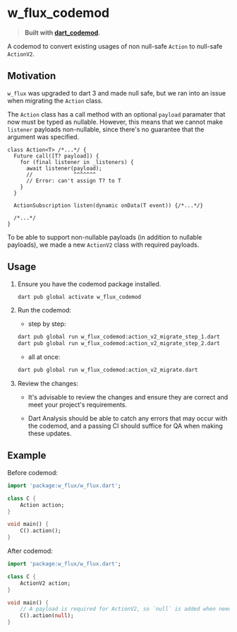 # w_flux_codemod

> **Built with [dart_codemod][dart_codemod].**

A codemod to convert existing usages of non null-safe `Action` to null-safe `ActionV2`.

## Motivation

`w_flux` was upgraded to dart 3 and made null safe, but we ran into an issue when migrating the `Action` class.

The `Action` class has a call method with an optional `payload` paramater that now must be typed as nullable. However, this means that we cannot make `listener` payloads non-nullable, since there's no guarantee that the argument was specified.

```
class Action<T> /*...*/ {
  Future call([T? payload]) { 
    for (final listener in _listeners) {
      await listener(payload);
      //             ^^^^^^^
      // Error: can't assign T? to T
    }
  }
  
  ActionSubscription listen(dynamic onData(T event)) {/*...*/}
  
  /*...*/
}
```

To be able to support non-nullable payloads (in addition to nullable payloads), we made a new `ActionV2` class with required payloads.

## Usage

1. Ensure you have the codemod package installed.
    ```bash
    dart pub global activate w_flux_codemod
    ```

2. Run the codemod:

    - step by step:
    ```bash
    dart pub global run w_flux_codemod:action_v2_migrate_step_1.dart
    dart pub global run w_flux_codemod:action_v2_migrate_step_2.dart
    ```

    - all at once:
    ```bash
    dart pub global run w_flux_codemod:action_v2_migrate.dart
    ```

3. Review the changes:

    - It's advisable to review the changes and ensure they are correct and meet your project's requirements.

    - Dart Analysis should be able to catch any errors that may occur with the codemod, and a passing CI should suffice for QA when making these updates.


## Example

Before codemod:

```dart
import 'package:w_flux/w_flux.dart';

class C {
    Action action;
} 

void main() {
    C().action();
}
```

After codemod:

```dart
import 'package:w_flux/w_flux.dart';

class C {
    ActionV2 action;
} 

void main() {
    // A payload is required for ActionV2, so `null` is added when needed.
    C().action(null);
}
```

[dart_codemod]: https://github.com/Workiva/dart_codemod